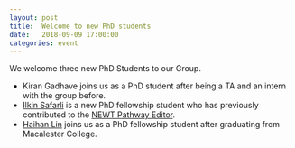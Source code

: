 ```yaml
---
layout: post
title:  Welcome to new PhD students
date:   2018-09-09 17:00:00
categories: event
---
```


We welcome three new PhD Students to our Group. 
 * Kiran Gadhave joins us as a PhD student after being a TA and an intern with the group before. 
 * [Ilkin Safarli](/team/ilkin/) is a new PhD fellowship student who has previously contributed to the [NEWT Pathway Editor](http://newteditor.org/index.html).
 * [Haihan Lin](/team/lin/) joins us as a PhD fellowship student after graduating from Macalester College.     
 
